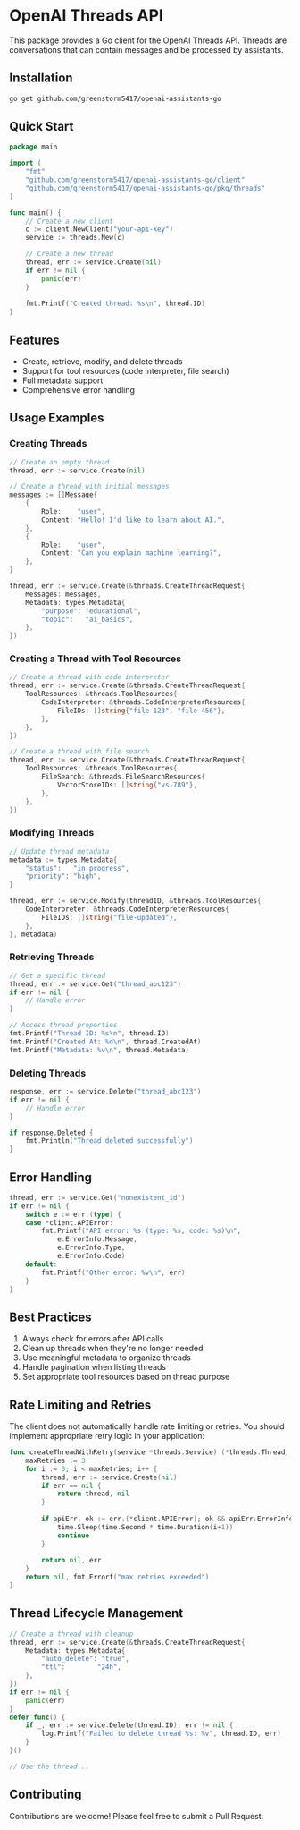 # OpenAI Threads API

This package provides a Go client for the OpenAI Threads API. Threads are conversations that can contain messages and be processed by assistants.

## Installation

```bash
go get github.com/greenstorm5417/openai-assistants-go
```

## Quick Start

```go
package main

import (
    "fmt"
    "github.com/greenstorm5417/openai-assistants-go/client"
    "github.com/greenstorm5417/openai-assistants-go/pkg/threads"
)

func main() {
    // Create a new client
    c := client.NewClient("your-api-key")
    service := threads.New(c)

    // Create a new thread
    thread, err := service.Create(nil)
    if err != nil {
        panic(err)
    }
    
    fmt.Printf("Created thread: %s\n", thread.ID)
}
```

## Features

- Create, retrieve, modify, and delete threads
- Support for tool resources (code interpreter, file search)
- Full metadata support
- Comprehensive error handling

## Usage Examples

### Creating Threads

```go
// Create an empty thread
thread, err := service.Create(nil)

// Create a thread with initial messages
messages := []Message{
    {
        Role:    "user",
        Content: "Hello! I'd like to learn about AI.",
    },
    {
        Role:    "user",
        Content: "Can you explain machine learning?",
    },
}

thread, err := service.Create(&threads.CreateThreadRequest{
    Messages: messages,
    Metadata: types.Metadata{
        "purpose": "educational",
        "topic":   "ai_basics",
    },
})
```

### Creating a Thread with Tool Resources

```go
// Create a thread with code interpreter
thread, err := service.Create(&threads.CreateThreadRequest{
    ToolResources: &threads.ToolResources{
        CodeInterpreter: &threads.CodeInterpreterResources{
            FileIDs: []string{"file-123", "file-456"},
        },
    },
})

// Create a thread with file search
thread, err := service.Create(&threads.CreateThreadRequest{
    ToolResources: &threads.ToolResources{
        FileSearch: &threads.FileSearchResources{
            VectorStoreIDs: []string{"vs-789"},
        },
    },
})
```

### Modifying Threads

```go
// Update thread metadata
metadata := types.Metadata{
    "status":   "in_progress",
    "priority": "high",
}

thread, err := service.Modify(threadID, &threads.ToolResources{
    CodeInterpreter: &threads.CodeInterpreterResources{
        FileIDs: []string{"file-updated"},
    },
}, metadata)
```

### Retrieving Threads

```go
// Get a specific thread
thread, err := service.Get("thread_abc123")
if err != nil {
    // Handle error
}

// Access thread properties
fmt.Printf("Thread ID: %s\n", thread.ID)
fmt.Printf("Created At: %d\n", thread.CreatedAt)
fmt.Printf("Metadata: %v\n", thread.Metadata)
```

### Deleting Threads

```go
response, err := service.Delete("thread_abc123")
if err != nil {
    // Handle error
}

if response.Deleted {
    fmt.Println("Thread deleted successfully")
}
```

## Error Handling

```go
thread, err := service.Get("nonexistent_id")
if err != nil {
    switch e := err.(type) {
    case *client.APIError:
        fmt.Printf("API error: %s (type: %s, code: %s)\n", 
            e.ErrorInfo.Message, 
            e.ErrorInfo.Type, 
            e.ErrorInfo.Code)
    default:
        fmt.Printf("Other error: %v\n", err)
    }
}
```

## Best Practices

1. Always check for errors after API calls
2. Clean up threads when they're no longer needed
3. Use meaningful metadata to organize threads
4. Handle pagination when listing threads
5. Set appropriate tool resources based on thread purpose

## Rate Limiting and Retries

The client does not automatically handle rate limiting or retries. You should implement appropriate retry logic in your application:

```go
func createThreadWithRetry(service *threads.Service) (*threads.Thread, error) {
    maxRetries := 3
    for i := 0; i < maxRetries; i++ {
        thread, err := service.Create(nil)
        if err == nil {
            return thread, nil
        }
        
        if apiErr, ok := err.(*client.APIError); ok && apiErr.ErrorInfo.Type == "rate_limit_exceeded" {
            time.Sleep(time.Second * time.Duration(i+1))
            continue
        }
        
        return nil, err
    }
    return nil, fmt.Errorf("max retries exceeded")
}
```

## Thread Lifecycle Management

```go
// Create a thread with cleanup
thread, err := service.Create(&threads.CreateThreadRequest{
    Metadata: types.Metadata{
        "auto_delete": "true",
        "ttl":        "24h",
    },
})
if err != nil {
    panic(err)
}
defer func() {
    if _, err := service.Delete(thread.ID); err != nil {
        log.Printf("Failed to delete thread %s: %v", thread.ID, err)
    }
}()

// Use the thread...
```

## Contributing

Contributions are welcome! Please feel free to submit a Pull Request.